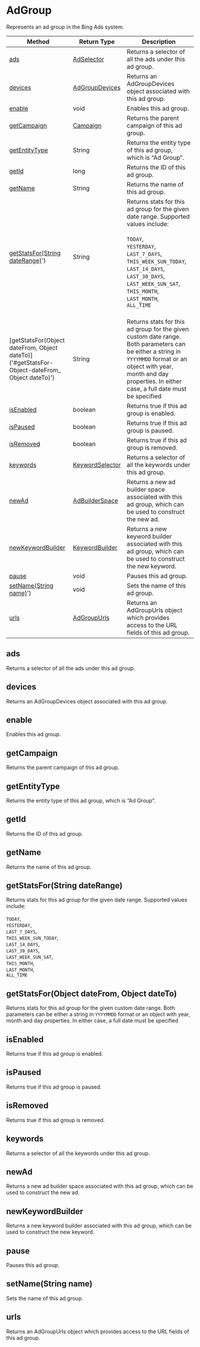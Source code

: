# AdGroup
Represents an ad group in the Bing Ads system.

|Method|Return Type|Description|
|-|-|-
[ads]('#ads')|[AdSelector](./AdSelector)|Returns a selector of all the ads under this ad group.<br />
[devices]('#devices')|[AdGroupDevices](./AdGroupDevices)|Returns an AdGroupDevices object associated with this ad group.<br />
[enable]('#enable')|void|Enables this ad group.<br />
[getCampaign]('#getCampaign')|[Campaign](./Campaign)|Returns the parent campaign of this ad group.<br />
[getEntityType]('#getEntityType')|String|Returns the entity type of this ad group, which is “Ad Group”.<br />
[getId]('#getId')|long|Returns the ID of this ad group.<br />
[getName]('#getName')|String|Returns the name of this ad group.<br />
[getStatsFor(String dateRange)]('#getStatsFor-String-dateRange)')|String|Returns stats for this ad group for the given date range. Supported values include:<br /> <br /> `TODAY`,<br /> `YESTERDAY`,<br /> `LAST_7_DAYS`,<br /> `THIS_WEEK_SUN_TODAY`,<br /> `LAST_14_DAYS`,<br /> `LAST_30_DAYS`,<br /> `LAST_WEEK_SUN_SAT`,<br /> `THIS_MONTH`,<br /> `LAST_MONTH`,<br /> `ALL_TIME`<br /><br />
[getStatsFor(Object dateFrom, Object dateTo)]('#getStatsFor-Object-dateFrom_ Object dateTo)')|String|Returns stats for this ad group for the given custom date range. Both parameters can be either a string in `YYYYMMDD` format or an object with year, month and day properties. In either case, a full date must be specified <br />
[isEnabled]('#isEnabled')|boolean|Returns true if this ad group is enabled. <br />
[isPaused]('#isPaused')|boolean|Returns true if this ad group is paused. <br />
[isRemoved]('#isRemoved')|boolean|Returns true if this ad group is removed. <br />
[keywords]('#keywords')|[KeywordSelector](./KeywordSelector)|Returns a selector of all the keywords under this ad group.<br />
[newAd]('#newAd')|[AdBuilderSpace](./AdBuilderSpace)|Returns a new ad builder space associated with this ad group, which can be used to construct the new ad.<br />
[newKeywordBuilder]('#newKeywordBuilder')|[KeywordBuilder](./KeywordBuilder)|Returns a new keyword builder associated with this ad group, which can be used to construct the new keyword.<br />
[pause]('#pause')|void|Pauses this ad group.<br />
[setName(String name)]('#setName-String-name)')|void|Sets the name of this ad group.<br />
[urls]('#urls')|[AdGroupUrls](./AdGroupUrls)|Returns an AdGroupUrls object which provides access to the URL fields of this ad group.<br />

<a name="ads"></a>
## ads
Returns a selector of all the ads under this ad group.


<a name="devices"></a>
## devices
Returns an AdGroupDevices object associated with this ad group.


<a name="enable"></a>
## enable
Enables this ad group.


<a name="getCampaign"></a>
## getCampaign
Returns the parent campaign of this ad group.


<a name="getEntityType"></a>
## getEntityType
Returns the entity type of this ad group, which is “Ad Group”.


<a name="getId"></a>
## getId
Returns the ID of this ad group.


<a name="getName"></a>
## getName
Returns the name of this ad group.


<a name="getStatsFor-String-dateRange)"></a>
## getStatsFor(String dateRange)
Returns stats for this ad group for the given date range. Supported values include:<br /> <br /> `TODAY`,<br /> `YESTERDAY`,<br /> `LAST_7_DAYS`,<br /> `THIS_WEEK_SUN_TODAY`,<br /> `LAST_14_DAYS`,<br /> `LAST_30_DAYS`,<br /> `LAST_WEEK_SUN_SAT`,<br /> `THIS_MONTH`,<br /> `LAST_MONTH`,<br /> `ALL_TIME`<br />


<a name="getStatsFor-Object-dateFrom_ Object dateTo)"></a>
## getStatsFor(Object dateFrom, Object dateTo)
Returns stats for this ad group for the given custom date range. Both parameters can be either a string in `YYYYMMDD` format or an object with year, month and day properties. In either case, a full date must be specified 


<a name="isEnabled"></a>
## isEnabled
Returns true if this ad group is enabled. 


<a name="isPaused"></a>
## isPaused
Returns true if this ad group is paused. 


<a name="isRemoved"></a>
## isRemoved
Returns true if this ad group is removed. 


<a name="keywords"></a>
## keywords
Returns a selector of all the keywords under this ad group.


<a name="newAd"></a>
## newAd
Returns a new ad builder space associated with this ad group, which can be used to construct the new ad.


<a name="newKeywordBuilder"></a>
## newKeywordBuilder
Returns a new keyword builder associated with this ad group, which can be used to construct the new keyword.


<a name="pause"></a>
## pause
Pauses this ad group.


<a name="setName-String-name)"></a>
## setName(String name)
Sets the name of this ad group.


<a name="urls"></a>
## urls
Returns an AdGroupUrls object which provides access to the URL fields of this ad group.


